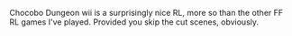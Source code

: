 Chocobo Dungeon wii is a surprisingly nice RL, more so than the other FF RL games I've played. Provided you skip the cut scenes, obviously.